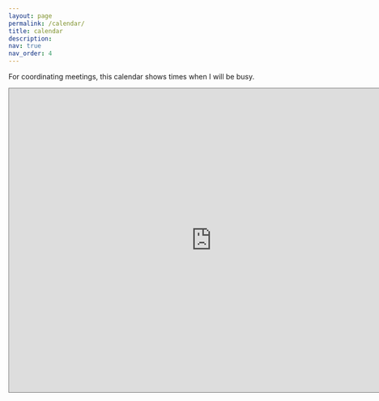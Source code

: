 ```yaml
---
layout: page
permalink: /calendar/
title: calendar
description:
nav: true
nav_order: 4
---
```


For coordinating meetings, this calendar shows times when I will be busy.

<iframe src="https://calendar.google.com/calendar/embed?height=600&wkst=1&bgcolor=%237986CB&ctz=America%2FChicago&mode=WEEK&src=eGluamllbGl1OThAZ21haWwuY29t&src=a29pN2oxZW1wZmhma2tyOTA3bHVydW50cjRAZ3JvdXAuY2FsZW5kYXIuZ29vZ2xlLmNvbQ&src=eGluamllLWxpdUB1dGV4YXMuZWR1&src=ZWcwbDRoYnM4dGJkdDg3MXJic3ZuMzVkOG9rdmhoNnBAaW1wb3J0LmNhbGVuZGFyLmdvb2dsZS5jb20&src=cTNwOGRob25iY2kya2R2aW5scnM2NjFxNGVzNnZkY29AaW1wb3J0LmNhbGVuZGFyLmdvb2dsZS5jb20&src=YWRkcmVzc2Jvb2sjY29udGFjdHNAZ3JvdXAudi5jYWxlbmRhci5nb29nbGUuY29t&color=%23039BE5&color=%23EF6C00&color=%23B39DDB&color=%23EF6C00&color=%23D81B60&color=%2333B679" style="border:solid 1px #777" width="800" height="600" frameborder="0" scrolling="no"></iframe>

<!-- For now, this page is assumed to be a static description of your courses. You can convert it to a collection similar to `_projects/` so that you can have a dedicated page for each course.

Organize your courses by years, topics, or universities, however you like! -->

